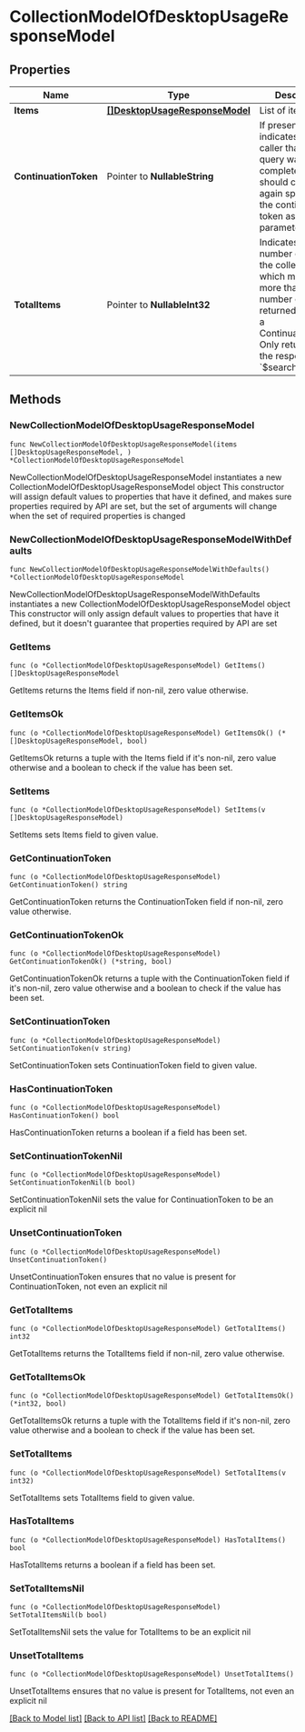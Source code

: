 # CollectionModelOfDesktopUsageResponseModel

## Properties

Name | Type | Description | Notes
------------ | ------------- | ------------- | -------------
**Items** | [**[]DesktopUsageResponseModel**](DesktopUsageResponseModel.md) | List of items. | 
**ContinuationToken** | Pointer to **NullableString** | If present, indicates to the caller that the query was not complete, and they should call the API again specifying the continuation token as a query parameter. | [optional] 
**TotalItems** | Pointer to **NullableInt32** | Indicates the total number of items in the collection, which may be more than the number of Items returned, if there is a ContinuationToken.  Only returned in the response to &#x60;$search&#x60; APIs. | [optional] 

## Methods

### NewCollectionModelOfDesktopUsageResponseModel

`func NewCollectionModelOfDesktopUsageResponseModel(items []DesktopUsageResponseModel, ) *CollectionModelOfDesktopUsageResponseModel`

NewCollectionModelOfDesktopUsageResponseModel instantiates a new CollectionModelOfDesktopUsageResponseModel object
This constructor will assign default values to properties that have it defined,
and makes sure properties required by API are set, but the set of arguments
will change when the set of required properties is changed

### NewCollectionModelOfDesktopUsageResponseModelWithDefaults

`func NewCollectionModelOfDesktopUsageResponseModelWithDefaults() *CollectionModelOfDesktopUsageResponseModel`

NewCollectionModelOfDesktopUsageResponseModelWithDefaults instantiates a new CollectionModelOfDesktopUsageResponseModel object
This constructor will only assign default values to properties that have it defined,
but it doesn't guarantee that properties required by API are set

### GetItems

`func (o *CollectionModelOfDesktopUsageResponseModel) GetItems() []DesktopUsageResponseModel`

GetItems returns the Items field if non-nil, zero value otherwise.

### GetItemsOk

`func (o *CollectionModelOfDesktopUsageResponseModel) GetItemsOk() (*[]DesktopUsageResponseModel, bool)`

GetItemsOk returns a tuple with the Items field if it's non-nil, zero value otherwise
and a boolean to check if the value has been set.

### SetItems

`func (o *CollectionModelOfDesktopUsageResponseModel) SetItems(v []DesktopUsageResponseModel)`

SetItems sets Items field to given value.


### GetContinuationToken

`func (o *CollectionModelOfDesktopUsageResponseModel) GetContinuationToken() string`

GetContinuationToken returns the ContinuationToken field if non-nil, zero value otherwise.

### GetContinuationTokenOk

`func (o *CollectionModelOfDesktopUsageResponseModel) GetContinuationTokenOk() (*string, bool)`

GetContinuationTokenOk returns a tuple with the ContinuationToken field if it's non-nil, zero value otherwise
and a boolean to check if the value has been set.

### SetContinuationToken

`func (o *CollectionModelOfDesktopUsageResponseModel) SetContinuationToken(v string)`

SetContinuationToken sets ContinuationToken field to given value.

### HasContinuationToken

`func (o *CollectionModelOfDesktopUsageResponseModel) HasContinuationToken() bool`

HasContinuationToken returns a boolean if a field has been set.

### SetContinuationTokenNil

`func (o *CollectionModelOfDesktopUsageResponseModel) SetContinuationTokenNil(b bool)`

 SetContinuationTokenNil sets the value for ContinuationToken to be an explicit nil

### UnsetContinuationToken
`func (o *CollectionModelOfDesktopUsageResponseModel) UnsetContinuationToken()`

UnsetContinuationToken ensures that no value is present for ContinuationToken, not even an explicit nil
### GetTotalItems

`func (o *CollectionModelOfDesktopUsageResponseModel) GetTotalItems() int32`

GetTotalItems returns the TotalItems field if non-nil, zero value otherwise.

### GetTotalItemsOk

`func (o *CollectionModelOfDesktopUsageResponseModel) GetTotalItemsOk() (*int32, bool)`

GetTotalItemsOk returns a tuple with the TotalItems field if it's non-nil, zero value otherwise
and a boolean to check if the value has been set.

### SetTotalItems

`func (o *CollectionModelOfDesktopUsageResponseModel) SetTotalItems(v int32)`

SetTotalItems sets TotalItems field to given value.

### HasTotalItems

`func (o *CollectionModelOfDesktopUsageResponseModel) HasTotalItems() bool`

HasTotalItems returns a boolean if a field has been set.

### SetTotalItemsNil

`func (o *CollectionModelOfDesktopUsageResponseModel) SetTotalItemsNil(b bool)`

 SetTotalItemsNil sets the value for TotalItems to be an explicit nil

### UnsetTotalItems
`func (o *CollectionModelOfDesktopUsageResponseModel) UnsetTotalItems()`

UnsetTotalItems ensures that no value is present for TotalItems, not even an explicit nil

[[Back to Model list]](../README.md#documentation-for-models) [[Back to API list]](../README.md#documentation-for-api-endpoints) [[Back to README]](../README.md)


